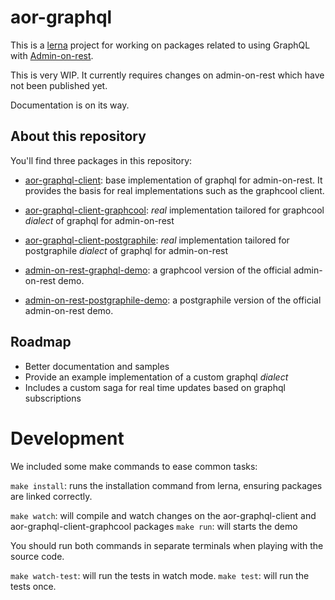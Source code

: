 aor-graphql
===========

This is a [lerna](https://lernajs.io/) project for working on packages related to using GraphQL with [Admin-on-rest](https://github.com/marmelab/admin-on-rest).

This is very WIP. It currently requires changes on admin-on-rest which have not been published yet.

Documentation is on its way.

## About this repository

You'll find three packages in this repository:

- [aor-graphql-client](packages/aor-graphql-client): base implementation of graphql for admin-on-rest. It provides the basis for real implementations such as the graphcool client.

- [aor-graphql-client-graphcool](packages/aor-graphql-client-graphcool): *real* implementation tailored for graphcool *dialect* of graphql for admin-on-rest

- [aor-graphql-client-postgraphile](packages/aor-graphql-client-postgraphile): *real* implementation tailored for postgraphile *dialect* of graphql for admin-on-rest

- [admin-on-rest-graphql-demo](packages/admin-on-rest-graphql-demo): a graphcool version of the official admin-on-rest demo.

- [admin-on-rest-postgraphile-demo](packages/admin-on-rest-postgraphile-demo): a postgraphile version of the official admin-on-rest demo.

## Roadmap

- Better documentation and samples
- Provide an example implementation of a custom graphql *dialect*
- Includes a custom saga for real time updates based on graphql subscriptions

# Development

We included some make commands to ease common tasks:

`make install`: runs the installation command from lerna, ensuring packages are linked correctly.

`make watch`: will compile and watch changes on the aor-graphql-client and aor-graphql-client-graphcool packages
`make run`: will starts the demo

You should run both commands in separate terminals when playing with the source code.

`make watch-test`: will run the tests in watch mode.
`make test`: will run the tests once.
